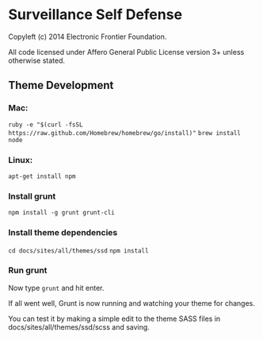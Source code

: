 Surveillance Self Defense
=========================

Copyleft (c) 2014 Electronic Frontier Foundation.

All code licensed under Affero General Public License version 3+ unless otherwise stated.

## Theme Development

### Mac:

`ruby -e "$(curl -fsSL https://raw.github.com/Homebrew/homebrew/go/install)"`
`brew install node`

### Linux:

`apt-get install npm`

### Install grunt

`npm install -g grunt grunt-cli`

### Install theme dependencies

`cd docs/sites/all/themes/ssd`
`npm install`

### Run grunt

Now type `grunt` and hit enter.

If all went well, Grunt is now running and watching your theme for changes.

You can test it by making a simple edit to the theme SASS files in docs/sites/all/themes/ssd/scss and saving.
